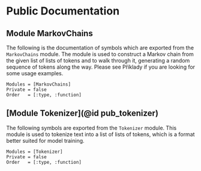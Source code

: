 # Public Documentation

## Module MarkovChains
The following is the documentation of symbols which are exported from the `MarkovChains` module. The module is used to construct a Markov chain from the given list of lists of tokens and to walk through it, generating a random sequence of tokens along the way. Please see Příklady if you are looking for some usage examples.

```@autodocs
Modules = [MarkovChains]
Private = false
Order   = [:type, :function]
```
## [Module Tokenizer](@id pub_tokenizer)
The following symbols are exported from the `Tokenizer` module. This module is used to tokenize text into a list of lists of tokens, which is a format better suited for model training.

```@autodocs
Modules = [Tokenizer]
Private = false
Order   = [:type, :function]
```
